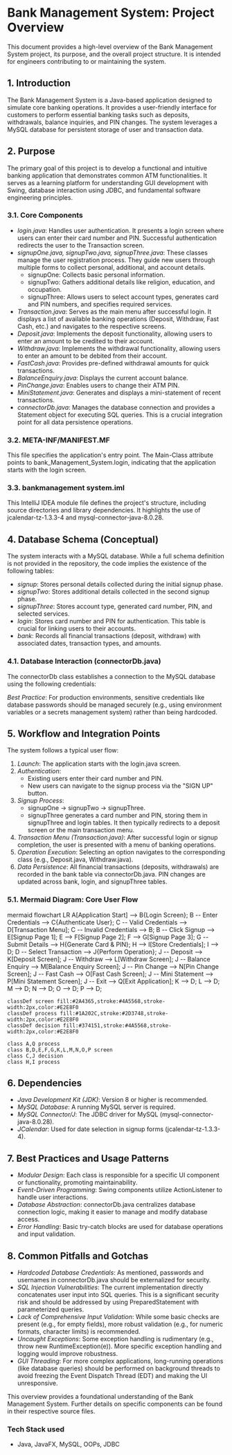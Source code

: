 # Bank Management System: Project Overview

This document provides a high-level overview of the Bank Management System project, its purpose, and the overall project structure. It is intended for engineers contributing to or maintaining the system.

## 1. Introduction

The Bank Management System is a Java-based application designed to simulate core banking operations. It provides a user-friendly interface for customers to perform essential banking tasks such as deposits, withdrawals, balance inquiries, and PIN changes. The system leverages a MySQL database for persistent storage of user and transaction data.

## 2. Purpose

The primary goal of this project is to develop a functional and intuitive banking application that demonstrates common ATM functionalities. It serves as a learning platform for understanding GUI development with Swing, database interaction using JDBC, and fundamental software engineering principles.


### 3.1. Core Components

*   *login.java*: Handles user authentication. It presents a login screen where users can enter their card number and PIN. Successful authentication redirects the user to the Transaction screen.
*   *signupOne.java, signupTwo.java, signupThree.java*: These classes manage the user registration process. They guide new users through multiple forms to collect personal, additional, and account details.
    *   signupOne: Collects basic personal information.
    *   signupTwo: Gathers additional details like religion, education, and occupation.
    *   signupThree: Allows users to select account types, generates card and PIN numbers, and specifies required services.
*   *Transaction.java*: Serves as the main menu after successful login. It displays a list of available banking operations (Deposit, Withdraw, Fast Cash, etc.) and navigates to the respective screens.
*   *Deposit.java*: Implements the deposit functionality, allowing users to enter an amount to be credited to their account.
*   *Withdraw.java*: Implements the withdrawal functionality, allowing users to enter an amount to be debited from their account.
*   *FastCash.java*: Provides pre-defined withdrawal amounts for quick transactions.
*   *BalanceEnquiry.java*: Displays the current account balance.
*   *PinChange.java*: Enables users to change their ATM PIN.
*   *MiniStatement.java*: Generates and displays a mini-statement of recent transactions.
*   *connectorDb.java*: Manages the database connection and provides a Statement object for executing SQL queries. This is a crucial integration point for all data persistence operations.

### 3.2. META-INF/MANIFEST.MF

This file specifies the application's entry point. The Main-Class attribute points to bank_Management_System.login, indicating that the application starts with the login screen.

### 3.3. bankmanagement system.iml

This IntelliJ IDEA module file defines the project's structure, including source directories and library dependencies. It highlights the use of jcalendar-tz-1.3.3-4 and mysql-connector-java-8.0.28.

## 4. Database Schema (Conceptual)

The system interacts with a MySQL database. While a full schema definition is not provided in the repository, the code implies the existence of the following tables:

*   *signup*: Stores personal details collected during the initial signup phase.
*   *signupTwo*: Stores additional details collected in the second signup phase.
*   *signupThree*: Stores account type, generated card number, PIN, and selected services.
*   *login*: Stores card number and PIN for authentication. This table is crucial for linking users to their accounts.
*   *bank*: Records all financial transactions (deposit, withdraw) with associated dates, transaction types, and amounts.

### 4.1. Database Interaction (connectorDb.java)

The connectorDb class establishes a connection to the MySQL database using the following credentials:

*Best Practice*: For production environments, sensitive credentials like database passwords should be managed securely (e.g., using environment variables or a secrets management system) rather than being hardcoded.

## 5. Workflow and Integration Points

The system follows a typical user flow:

1.  *Launch*: The application starts with the login.java screen.
2.  *Authentication*:
    *   Existing users enter their card number and PIN.
    *   New users can navigate to the signup process via the "SIGN UP" button.
3.  *Signup Process*:
    *   signupOne -> signupTwo -> signupThree.
    *   signupThree generates a card number and PIN, storing them in signupThree and login tables. It then typically redirects to a deposit screen or the main transaction menu.
4.  *Transaction Menu (Transaction.java)*: After successful login or signup completion, the user is presented with a menu of banking operations.
5.  *Operation Execution*: Selecting an option navigates to the corresponding class (e.g., Deposit.java, Withdraw.java).
6.  *Data Persistence*: All financial transactions (deposits, withdrawals) are recorded in the bank table via connectorDb.java. PIN changes are updated across bank, login, and signupThree tables.

### 5.1. Mermaid Diagram: Core User Flow

mermaid
flowchart LR
    A[Application Start] --> B{Login Screen};
    B -- Enter Credentials --> C{Authenticate User};
    C -- Valid Credentials --> D[Transaction Menu];
    C -- Invalid Credentials --> B;
    B -- Click Signup --> E[Signup Page 1];
    E --> F[Signup Page 2];
    F --> G[Signup Page 3];
    G -- Submit Details --> H{Generate Card & PIN};
    H --> I[Store Credentials];
    I --> D;
    D -- Select Transaction --> J{Perform Operation};
    J -- Deposit --> K[Deposit Screen];
    J -- Withdraw --> L[Withdraw Screen];
    J -- Balance Enquiry --> M[Balance Enquiry Screen];
    J -- Pin Change --> N[Pin Change Screen];
    J -- Fast Cash --> O[Fast Cash Screen];
    J -- Mini Statement --> P[Mini Statement Screen];
    J -- Exit --> Q[Exit Application];
    K --> D;
    L --> D;
    M --> D;
    N --> D;
    O --> D;
    P --> D;
    
    classDef screen fill:#2A4365,stroke:#4A5568,stroke-width:2px,color:#E2E8F0
    classDef process fill:#1A202C,stroke:#2D3748,stroke-width:2px,color:#E2E8F0
    classDef decision fill:#374151,stroke:#4A5568,stroke-width:2px,color:#E2E8F0
    
    class A,Q process
    class B,D,E,F,G,K,L,M,N,O,P screen
    class C,J decision
    class H,I process


## 6. Dependencies

*   *Java Development Kit (JDK)*: Version 8 or higher is recommended.
*   *MySQL Database*: A running MySQL server is required.
*   *MySQL Connector/J*: The JDBC driver for MySQL (mysql-connector-java-8.0.28).
*   *JCalendar*: Used for date selection in signup forms (jcalendar-tz-1.3.3-4).

## 7. Best Practices and Usage Patterns

*   *Modular Design*: Each class is responsible for a specific UI component or functionality, promoting maintainability.
*   *Event-Driven Programming*: Swing components utilize ActionListener to handle user interactions.
*   *Database Abstraction*: connectorDb.java centralizes database connection logic, making it easier to manage and modify database access.
*   *Error Handling*: Basic try-catch blocks are used for database operations and input validation.

## 8. Common Pitfalls and Gotchas

*   *Hardcoded Database Credentials*: As mentioned, passwords and usernames in connectorDb.java should be externalized for security.
*   *SQL Injection Vulnerabilities*: The current implementation directly concatenates user input into SQL queries. This is a significant security risk and should be addressed by using PreparedStatement with parameterized queries.
*   *Lack of Comprehensive Input Validation*: While some basic checks are present (e.g., for empty fields), more robust validation (e.g., for numeric formats, character limits) is recommended.
*   *Uncaught Exceptions*: Some exception handling is rudimentary (e.g., throw new RuntimeException(e)). More specific exception handling and logging would improve robustness.
*   *GUI Threading*: For more complex applications, long-running operations (like database queries) should be performed on background threads to avoid freezing the Event Dispatch Thread (EDT) and making the UI unresponsive.

This overview provides a foundational understanding of the Bank Management System. Further details on specific components can be found in their respective source files.

### Tech Stack used

* Java, JavaFX, MySQL, OOPs, JDBC
